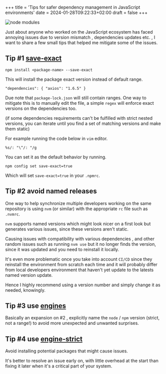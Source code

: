 +++
title = 'Tips for safer dependency management in JavaScript environments'
date = 2024-01-28T09:22:33+02:00
draft = false
+++

![node modules](https://imagedelivery.net/3RKw_J_fJQ_4KpJP3_YgXA/cbd0351a-87d7-42ea-674d-a14e95bb2e00/public)

Just about anyone who worked on the JavaScript ecosystem has faced annoying issues due to version mismatch ,
dependencies updates etc. , I want to share a few small tips that helped me mitigate some of the issues.

## Tip #1 [save-exact](https://docs.npmjs.com/cli/v9/using-npm/config#save-exact)

`npm install <package-name> --save-exact`

This will install the package exact version instead of default range.

`"dependencies": {
"axios": "1.6.5"
}`

Due note that `package-lock.json` will still contain ranges. One way to mitigate this is to manually edit the file, a
simple `regex` will enforce exact versions on the dependencies too.

(if some dependencies requirements can't be fulfilled with strict nested versions, you can iterate until you find a set
of matching versions and make them static)

For example running the code below in `vim` editor.

`%s/: "\^/: "/g`

You can set it as the default behavior by running.

`npm config set save-exact=true`

Which will set `save-exact=true` in your `.npmrc`.

## Tip #2 avoid named releases

One way to help synchronize multiple developers working on the same repository is using `nvm` (or similar) with the
appropriate `rc` file such as `.nvmrc`.

`nvm` supports named versions which might look nicer on a first look but generates various issues, since these versions
aren't static.

Causing issues with compatibility with various dependencies , and other random issues such as running `nvm use` but it
no longer finds the version, since it was updated and you need to reinstall it locally.

It's even more problematic once you take into account `CI/CD` since they reinstall the environment from scratch each
time and it will probably differ from local developers environment that haven't yet update to the latests named version
update.

Hence I highly recommend using a version number and simply change it as needed, knowingly.

## Tip #3 use [engines](https://docs.npmjs.com/cli/v10/configuring-npm/package-json#engines)

Basically an expansion on #2 , explicitly name the `node` / `npm` version (strict, not a range!) to avoid more
unexpected and unwanted surprises.

## Tip #4 use [engine-strict](https://docs.npmjs.com/cli/v9/using-npm/config#engine-strict)

Avoid installing potential packages that might cause issues.

It's better to resolve an issue early on, with little overhead at the start than fixing it later when it's a critical
part of your system.

